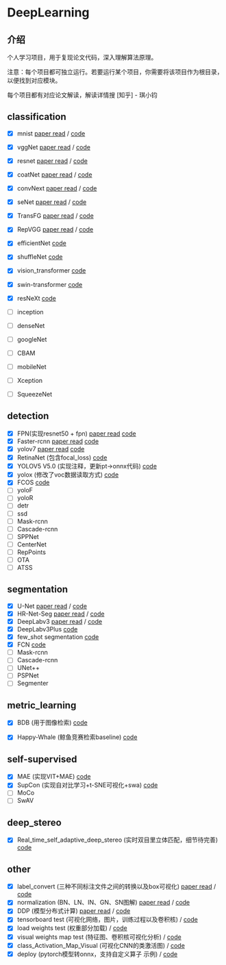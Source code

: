 # DeepLearning

## 介绍
个人学习项目，用于复现论文代码，深入理解算法原理。

注意：每个项目都可独立运行。若要运行某个项目，你需要将该项目作为根目录，以便找到对应模块。

每个项目都有对应论文解读，解读详情搜 [知乎] - 琪小钧

## classification
- [x] mnist [paper read](https://zhuanlan.zhihu.com/p/459616884) / [code](https://github.com/KKKSQJ/DeepLearning/tree/master/classification/mnist)
- [x] vggNet [paper read](https://zhuanlan.zhihu.com/p/460777014) / [code](https://github.com/KKKSQJ/DeepLearning/tree/master/classification/vggNet)
- [x] resnet [paper read](https://zhuanlan.zhihu.com/p/462190341) / [code](https://github.com/KKKSQJ/DeepLearning/tree/master/classification/resnet)
- [x] coatNet [paper read](https://zhuanlan.zhihu.com/p/463033740) / [code](https://github.com/KKKSQJ/DeepLearning/tree/master/classification/coatNet)
- [x] convNext [paper read](https://zhuanlan.zhihu.com/p/473657956) / [code](https://github.com/KKKSQJ/DeepLearning/tree/master/classification/convNext)
- [x] seNet [paper read](https://zhuanlan.zhihu.com/p/479992312) / [code](https://github.com/KKKSQJ/DeepLearning/tree/master/classification/seNet)
- [x] TransFG [paper read](https://zhuanlan.zhihu.com/p/519173447) / [code](https://github.com/KKKSQJ/DeepLearning/tree/master/classification/TransFG)
- [x] RepVGG [paper read](https://zhuanlan.zhihu.com/p/551218736) / [code](https://github.com/KKKSQJ/DeepLearning/tree/master/classification/RepVGG)
- [x] efficientNet [code](https://github.com/KKKSQJ/DeepLearning/tree/master/classification/efficientNet)
- [x] shuffleNet [code](https://github.com/KKKSQJ/DeepLearning/tree/master/classification/ShuffleNet)
- [x] vision_transformer [code](https://github.com/KKKSQJ/DeepLearning/tree/master/classification/vision_transformer)
- [x] swin-transformer [code](https://github.com/KKKSQJ/DeepLearning/tree/master/classification/swin_transformer)
- [x] resNeXt [code](https://github.com/KKKSQJ/DeepLearning/tree/master/classification/resnext)
- [ ] inception
- [ ] denseNet
- [ ] googleNet
- [ ] CBAM
- [ ] mobileNet
- [ ] Xception
- [ ] SqueezeNet


## detection
- [x] FPN(实现resnet50 + fpn) [paper read](https://zhuanlan.zhihu.com/p/543486836) [code](https://github.com/KKKSQJ/DeepLearning/tree/master/detection/FPN) 
- [x] Faster-rcnn [paper read](https://zhuanlan.zhihu.com/p/543486836) [code](https://github.com/KKKSQJ/DeepLearning/tree/master/detection/fasterRcnn)
- [x] yolov7 [paper read](https://zhuanlan.zhihu.com/p/547044250) [code](https://github.com/WongKinYiu/yolov7)
- [x] RetinaNet (包含focal_loss) [code](https://github.com/KKKSQJ/DeepLearning/tree/master/detection/RetinaNet)
- [x] YOLOV5 V5.0 (实现注释，更新pt->onnx代码) [code](https://github.com/KKKSQJ/DeepLearning/tree/master/detection/yolov5)
- [x] yolox (修改了voc数据读取方式) [code](https://github.com/KKKSQJ/DeepLearning/tree/master/detection/YOLOX)
- [x] FCOS [code](https://github.com/KKKSQJ/DeepLearning/tree/master/detection/FCOS)
- [ ] yoloF
- [ ] yoloR
- [ ] detr
- [ ] ssd
- [ ] Mask-rcnn
- [ ] Cascade-rcnn
- [ ] SPPNet
- [ ] CenterNet
- [ ] RepPoints
- [ ] OTA
- [ ] ATSS

## segmentation
- [x] U-Net [paper read](https://zhuanlan.zhihu.com/p/485647940) / [code](https://github.com/KKKSQJ/DeepLearning/tree/master/Image_segmentation/U-Net)
- [x] HR-Net-Seg [paper read](https://zhuanlan.zhihu.com/p/501094171) / [code](https://github.com/KKKSQJ/DeepLearning/tree/master/Image_segmentation/HR-Net-Seg)
- [x] DeepLabv3 [paper read](https://zhuanlan.zhihu.com/p/513233049) / [code](https://github.com/KKKSQJ/DeepLearning/tree/master/Image_segmentation/DeepLabV3)
- [x] DeepLabv3Plus [code](https://github.com/KKKSQJ/DeepLearning/tree/master/Image_segmentation/DeepLabV3Plus)
- [x] few_shot segmentation [code](https://github.com/KKKSQJ/DeepLearning/tree/master/Image_segmentation/few_shot_segmentation)
- [x] FCN [code](https://github.com/KKKSQJ/DeepLearning/tree/master/Image_segmentation/FCN)
- [ ] Mask-rcnn
- [ ] Cascade-rcnn
- [ ] UNet++
- [ ] PSPNet
- [ ] Segmenter

## metric_learning
- [x] BDB (用于图像检索) [code](https://github.com/KKKSQJ/DeepLearning/tree/master/metric_learning/BDB)
- [x] Happy-Whale (鲸鱼竞赛检索baseline) [code](https://github.com/KKKSQJ/DeepLearning/tree/master/metric_learning/Happy-Whale)


## self-supervised
- [x] MAE (实现VIT+MAE) [code](https://github.com/KKKSQJ/DeepLearning/tree/master/self-supervised/MAE)
- [x] SupCon (实现自对比学习+t-SNE可视化+swa) [code](https://github.com/KKKSQJ/DeepLearning/tree/master/self-supervised/SupCon)
- [ ] MoCo
- [ ] SwAV

## deep_stereo
- [x] Real_time_self_adaptive_deep_stereo (实时双目里立体匹配，细节待完善) [code](https://github.com/KKKSQJ/DeepLearning/tree/master/deep_stereo/Real_time_self_adaptive_depp_stereo)


## other
- [x] label_convert (三种不同标注文件之间的转换以及box可视化) [paper read](https://zhuanlan.zhihu.com/p/461488682) / [code](https://github.com/KKKSQJ/DeepLearning/tree/master/others/label_convert) 
- [x] normalization (BN、LN、IN、GN、SN图解) [paper read](https://zhuanlan.zhihu.com/p/524829507) / [code](https://github.com/KKKSQJ/DeepLearning/tree/master/others/normalization) 
- [x] DDP (模型分布式计算) [paper read](https://zhuanlan.zhihu.com/p/550554697) / [code](https://github.com/KKKSQJ/DeepLearning/tree/master/others/train_with_DDP) 
- [x] tensorboard test (可视化网络，图片，训练过程以及卷积核) / [code](https://github.com/KKKSQJ/DeepLearning/tree/master/others/tensorboard_test)
- [x] load weights test (权重部分加载) / [code](https://github.com/KKKSQJ/DeepLearning/tree/master/others/load_weights_test)
- [x] visual weights map test (特征图、卷积核可视化分析) / [code](https://github.com/KKKSQJ/DeepLearning/tree/master/others/visual_weight_feature_map_test)
- [x] class_Activation_Map_Visual (可视化CNN的类激活图) / [code]()
- [x] deploy (pytorch模型转onnx，支持自定义算子 示例) / [code](https://github.com/KKKSQJ/DeepLearning/tree/master/others/deploy)